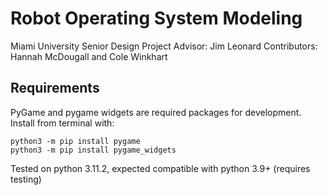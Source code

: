 # Robot Operating System Modeling
Miami University Senior Design Project
Advisor: Jim Leonard
Contributors: Hannah McDougall and Cole Winkhart

## Requirements
PyGame and pygame widgets are required packages for development. Install from terminal with:
```
python3 -m pip install pygame
python3 -m pip install pygame_widgets
```
Tested on python 3.11.2, expected compatible with python 3.9+ (requires testing)

